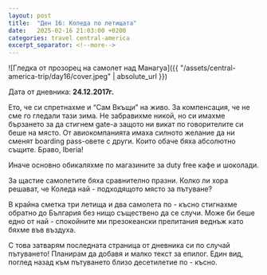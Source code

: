 ```yaml
---
layout: post
title:  "Ден 16: Коледа по летищата"
date:   2025-02-16 21:03:00 +0200
categories: travel central-america
excerpt_separator: <!--more-->
---
```


![Гледка от прозорец на самолет над Манагуа]({{ "/assets/central-america-trip/day16/cover.jpeg" | absolute_url }})

Дата от дневника: **24.12.2017г.**

Ето, че си спретнахме и “Сам Вкъщи” на живо. За компенсация, че не сме го гледали тази зима. Не забравихме никой, но си имахме бързането за да стигнем gate-a защото ни викат по говорителите си беше на място. От авиокомпанията имаха силното желание да ни сменят boarding pass-овете с други. Които обаче бяха абсолютно същите. Браво, Iberia!

Иначе основно обикаляхме по магазините за duty free кафе и шоколади.

За щастие самолетите бяха сравнително празни. Колко ли хора решават, че Коледа най - подходящото място за пътуване?

В крайна сметка три летища и два самолета по - късно стигнахме обратно до България без нищо съществено да се случи. Може би беше едно от най - спокойните ми презокеански прелитания веднъж като бяхме във въздуха.

С това затварям последната страница от дневника си по случай пътуването! Планирам да добавя и малко текст за епилог. Един вид, поглед назад към пътуването близо десетилетие по - късно.
